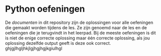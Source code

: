 # Python oefeningen
De *documenten* in dit repository zijn de oplossingen voor alle oefeningen die gemaakt worden tijdens de les.
Ze zijn genoemd naar de les en de oefeningen die je terugvindt in het leerpad.
Bij de meeste oefeningen is dit is niet de enige correcte oplossing maar één correcte oplossing, als jou oplossing dezelfde output geeft is deze ook correct.
ghjgjlhgljhkjlgjhgjhgjkgiulhgl
